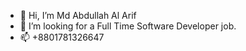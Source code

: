 - 👋 Hi, I’m Md Abdullah Al Arif
- 💞️ I’m looking for a Full Time Software Developer job.
- 📫 +8801781326647

<!---
Arifcse21/Arifcse21 is a ✨ special ✨ repository because its `README.md` (this file) appears on your GitHub profile.
You can click the Preview link to take a look at your changes.
--->
